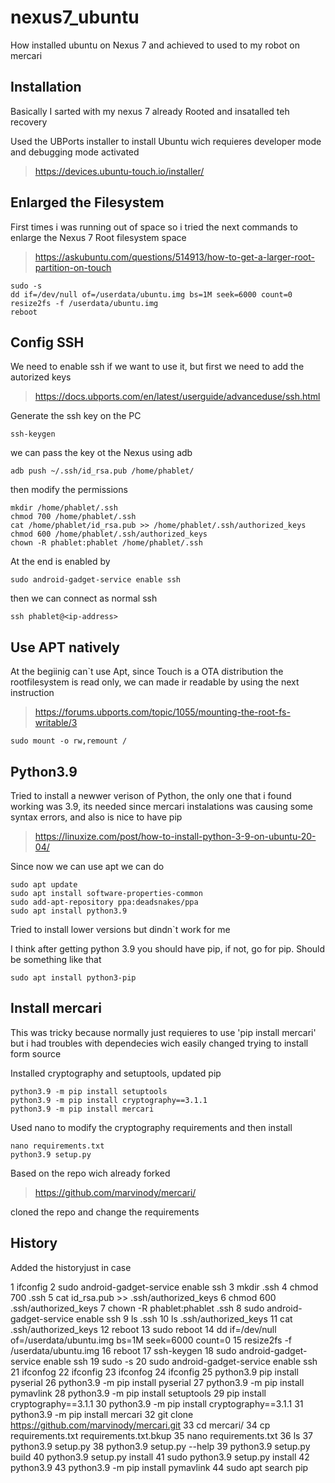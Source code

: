 # nexus7_ubuntu
How installed ubuntu on Nexus 7 and achieved to used to my robot on mercari


## Installation

Basically I sarted with my nexus 7 already Rooted and insatalled teh recovery

Used the UBPorts installer to install Ubuntu wich requieres developer mode and debugging mode activated

> https://devices.ubuntu-touch.io/installer/


## Enlarged the Filesystem

First times i was running out of space so i tried the next commands to enlarge the Nexus 7 Root filesystem space

>  https://askubuntu.com/questions/514913/how-to-get-a-larger-root-partition-on-touch

```
sudo -s
dd if=/dev/null of=/userdata/ubuntu.img bs=1M seek=6000 count=0
resize2fs -f /userdata/ubuntu.img
reboot
```


## Config SSH

We need to enable ssh if we want to use it, but  first we need to add the autorized keys 
 
> https://docs.ubports.com/en/latest/userguide/advanceduse/ssh.html

Generate the ssh key on the PC

```
ssh-keygen
```

we can pass the key ot the Nexus using adb 

```
adb push ~/.ssh/id_rsa.pub /home/phablet/
```

then modify the permissions

```
mkdir /home/phablet/.ssh
chmod 700 /home/phablet/.ssh
cat /home/phablet/id_rsa.pub >> /home/phablet/.ssh/authorized_keys
chmod 600 /home/phablet/.ssh/authorized_keys
chown -R phablet:phablet /home/phablet/.ssh
```
At the end is enabled by 

```
sudo android-gadget-service enable ssh
```

then we can connect as normal ssh

```
ssh phablet@<ip-address>
```



## Use APT natively

At the begiinig can`t use Apt, since Touch is a OTA distribution the rootfilesystem is read only, we can made ir readable by using the next instruction 

> https://forums.ubports.com/topic/1055/mounting-the-root-fs-writable/3


```
sudo mount -o rw,remount /
```

## Python3.9

Tried to install a newwer verison of Python, the only one that i found working was 3.9, its needed since mercari instalations was causing some syntax errors, and also is nice to have pip


> https://linuxize.com/post/how-to-install-python-3-9-on-ubuntu-20-04/

Since now we can use apt we can do

```
sudo apt update
sudo apt install software-properties-common
sudo add-apt-repository ppa:deadsnakes/ppa
sudo apt install python3.9
```

Tried to install lower versions but dindn`t work for me

I think after getting python 3.9 you should have pip, if not, go for pip. Should be something like that

```
sudo apt install python3-pip
```

## Install mercari

This was tricky because normally just requieres to use 'pip install mercari' but i had troubles with dependecies wich easily changed trying to install form source

Installed cryptography and setuptools, updated pip

```
python3.9 -m pip install setuptools
python3.9 -m pip install cryptography==3.1.1
python3.9 -m pip install mercari
```

Used nano to modify the cryptography requirements and then install

```
nano requirements.txt
python3.9 setup.py 
```

Based on the repo wich already forked

>  https://github.com/marvinody/mercari/

cloned the repo and change the requirements 



## History

Added the historyjust in case

1  ifconfig
    2  sudo android-gadget-service enable ssh
    3  mkdir .ssh
    4  chmod 700 .ssh
    5  cat id_rsa.pub >> .ssh/authorized_keys
    6  chmod 600 .ssh/authorized_keys
    7  chown -R phablet:phablet .ssh
    8  sudo android-gadget-service enable ssh
    9  ls .ssh
   10  ls .ssh/authorized_keys 
   11  cat .ssh/authorized_keys 
   12  reboot
   13  sudo reboot
   14  dd if=/dev/null of=/userdata/ubuntu.img bs=1M seek=6000 count=0
   15  resize2fs -f /userdata/ubuntu.img
   16  reboot
   17  ssh-keygen
   18  sudo android-gadget-service enable ssh
   19  sudo -s
   20  sudo android-gadget-service enable ssh
   21  ifconfog
   22  ifconfig
   23  ifconfog
   24  ifconfig
   25  python3.9 pip install pyserial
   26  python3.9 -m pip install pyserial
   27  python3.9 -m pip install pymavlink
   28  python3.9 -m pip install setuptools
   29  pip install cryptography==3.1.1
   30  python3.9 -m pip install cryptography==3.1.1
   31  python3.9 -m pip install mercari
   32  git clone https://github.com/marvinody/mercari.git
   33  cd mercari/
   34  cp requirements.txt requirements.txt.bkup
   35  nano requirements.txt
   36  ls
   37  python3.9 setup.py 
   38  python3.9 setup.py --help
   39  python3.9 setup.py build
   40  python3.9 setup.py install
   41  sudo python3.9 setup.py install
   42  python3.9
   43  python3.9 -m pip install pymavlink
   44  sudo apt search pip



















